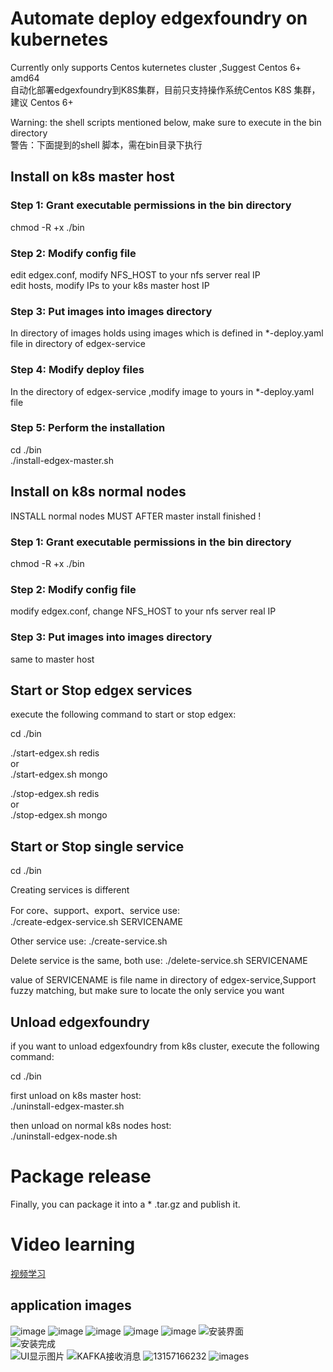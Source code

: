 # Automate deploy edgexfoundry on kubernetes
Currently only supports Centos kuternetes cluster ,Suggest Centos 6+ amd64   
自动化部署edgexfoundry到K8S集群，目前只支持操作系统Centos K8S 集群，建议  Centos 6+

Warning: the shell scripts mentioned below, make sure to execute in the bin directory  
警告：下面提到的shell 脚本，需在bin目录下执行  
 
## Install on k8s master host 
### Step 1: Grant executable permissions in the bin directory
chmod -R +x ./bin 
 
### Step 2: Modify config file

edit edgex.conf, modify NFS_HOST to your nfs server real IP  
edit hosts, modify IPs to your k8s master host IP

### Step 3: Put images into images directory

In directory of images holds using images which is defined in *-deploy.yaml file in  directory of edgex-service

### Step 4: Modify deploy files 

In the directory of edgex-service ,modify image to yours in *-deploy.yaml file

### Step 5: Perform the installation

cd ./bin  
./install-edgex-master.sh

## Install on k8s normal nodes

INSTALL normal nodes MUST AFTER master install finished !

### Step 1: Grant executable permissions in the bin directory
chmod -R +x ./bin 

### Step 2: Modify config file

modify edgex.conf, change NFS_HOST to your nfs server real IP  

### Step 3: Put images into images directory

same to master host

## Start or Stop edgex services

execute the following command to start or stop edgex:  

cd ./bin  

./start-edgex.sh redis  
or  
./start-edgex.sh mongo  

./stop-edgex.sh redis  
or  
./stop-edgex.sh mongo  


## Start or Stop single service

cd ./bin  

Creating services is different  

For core、support、export、service use:  
./create-edgex-service.sh SERVICENAME  

Other service use:
./create-service.sh

Delete service is the same, both use:
./delete-service.sh SERVICENAME  

value of SERVICENAME is file name in directory of edgex-service,Support fuzzy matching, but make sure to locate the only service you want  

## Unload edgexfoundry

if you want to unload edgexfoundry from k8s cluster, execute the following command:  

cd ./bin  

first unload on k8s master host:  
./uninstall-edgex-master.sh  

then unload on normal k8s nodes host:  
./uninstall-edgex-node.sh  


# Package release
Finally, you can package it into a * .tar.gz and publish it.

# Video learning

[视频学习](https://guqiaoit.ke.qq.com/?tuin=69fa3ba5#tab=1&category=-1)



## application images
![image](https://github.com/lesliechung88/edgexfoundry-k8s/blob/master/appimg/edgex-k8s-1.png)
![image](https://github.com/lesliechung88/edgexfoundry-k8s/blob/master/appimg/edgex-k8s-2.png)
![image](https://github.com/lesliechung88/edgexfoundry-k8s/blob/master/appimg/edgex-k8s-3.png)
![image](https://github.com/lesliechung88/edgexfoundry-k8s/blob/master/appimg/edgex-run1.png)
![image](https://github.com/lesliechung88/edgexfoundry-k8s/blob/master/appimg/edgex-k8s-1.png)
![安装界面](https://images.gitee.com/uploads/images/2020/0218/110737_dc2f6896_1674860.png "edgex-k8s.png")  
![安装完成](https://images.gitee.com/uploads/images/2020/0218/110950_cb35f1e8_1674860.png "edgex-k8s-2.png")  
![UI显示图片](https://images.gitee.com/uploads/images/2020/0218/111031_70574ff7_1674860.png "edgex-run1.png")
![KAFKA接收消息](https://images.gitee.com/uploads/images/2020/0218/111117_68386b45_1674860.png "edgex-k8s-3.png")
![13157166232](https://github.com/lesliechung88/edgexfoundry-k8s/blob/master/appimg/weixin.png)
![images](https://images.gitee.com/uploads/images/2020/0221/085125_9cdb9290_1674860.png "weixin.png")
